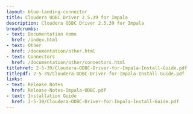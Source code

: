 ```yaml
---
layout: blue-landing-connector
title: Cloudera ODBC Driver 2.5.39 for Impala
description: Cloudera ODBC Driver 2.5.39 for Impala
breadcrumbs:
- text: Documentation Home
  href: /index.html
- text: Other
  href: /documentation/other.html
- text: Connectors
  href: /documentation/other/connectors.html
titlehref: 2-5-39/Cloudera-ODBC-Driver-for-Impala-Install-Guide.pdf
titlepdf: 2-5-39/Cloudera-ODBC-Driver-for-Impala-Install-Guide.pdf
links:
- text: Release Notes
  href: Release-Notes-Impala-ODBC.pdf
- text: Installation Guide
  href: 2-5-39/Cloudera-ODBC-Driver-for-Impala-Install-Guide.pdf
---
```

